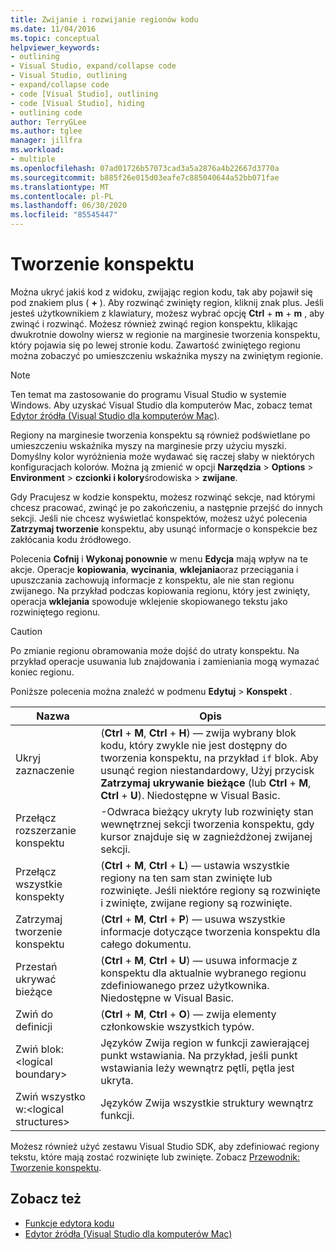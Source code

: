 ```yaml
---
title: Zwijanie i rozwijanie regionów kodu
ms.date: 11/04/2016
ms.topic: conceptual
helpviewer_keywords:
- outlining
- Visual Studio, expand/collapse code
- Visual Studio, outlining
- expand/collapse code
- code [Visual Studio], outlining
- code [Visual Studio], hiding
- outlining code
author: TerryGLee
ms.author: tglee
manager: jillfra
ms.workload:
- multiple
ms.openlocfilehash: 07ad01726b57073cad3a5a2876a4b22667d3770a
ms.sourcegitcommit: b885f26e015d03eafe7c885040644a52bb071fae
ms.translationtype: MT
ms.contentlocale: pl-PL
ms.lasthandoff: 06/30/2020
ms.locfileid: "85545447"
---
```

# <a name="outlining"></a>Tworzenie konspektu

Można ukryć jakiś kod z widoku, zwijając region kodu, tak aby pojawił się pod znakiem plus ( **+** ). Aby rozwinąć zwinięty region, kliknij znak plus. Jeśli jesteś użytkownikiem z klawiatury, możesz wybrać opcję **Ctrl** + **m** + **m** , aby zwinąć i rozwinąć. Możesz również zwinąć region konspektu, klikając dwukrotnie dowolny wiersz w regionie na marginesie tworzenia konspektu, który pojawia się po lewej stronie kodu. Zawartość zwiniętego regionu można zobaczyć po umieszczeniu wskaźnika myszy na zwiniętym regionie.

> [!NOTE]
> Ten temat ma zastosowanie do programu Visual Studio w systemie Windows. Aby uzyskać Visual Studio dla komputerów Mac, zobacz temat [Edytor źródła (Visual Studio dla komputerów Mac)](/visualstudio/mac/source-editor).

Regiony na marginesie tworzenia konspektu są również podświetlane po umieszczeniu wskaźnika myszy na marginesie przy użyciu myszki. Domyślny kolor wyróżnienia może wydawać się raczej słaby w niektórych konfiguracjach kolorów. Można ją zmienić w opcji **Narzędzia**  >  **Options**  >  **Environment**  >  **czcionki i kolory**środowiska  >  **zwijane**.

Gdy Pracujesz w kodzie konspektu, możesz rozwinąć sekcje, nad którymi chcesz pracować, zwinąć je po zakończeniu, a następnie przejść do innych sekcji. Jeśli nie chcesz wyświetlać konspektów, możesz użyć polecenia **Zatrzymaj tworzenie** konspektu, aby usunąć informacje o konspekcie bez zakłócania kodu źródłowego.

Polecenia **Cofnij** i **Wykonaj ponownie** w menu **Edycja** mają wpływ na te akcje. Operacje **kopiowania**, **wycinania**, **wklejania**oraz przeciągania i upuszczania zachowują informacje z konspektu, ale nie stan regionu zwijanego. Na przykład podczas kopiowania regionu, który jest zwinięty, operacja **wklejania** spowoduje wklejenie skopiowanego tekstu jako rozwiniętego regionu.

> [!CAUTION]
> Po zmianie regionu obramowania może dojść do utraty konspektu. Na przykład operacje usuwania lub znajdowania i zamieniania mogą wymazać koniec regionu.

Poniższe polecenia można znaleźć w podmenu **Edytuj**  >  **Konspekt** .

|Nazwa|Opis|
|-|-|
|Ukryj zaznaczenie|(**Ctrl** + **M**, **Ctrl** + **H**) — zwija wybrany blok kodu, który zwykle nie jest dostępny do tworzenia konspektu, na przykład `if` blok. Aby usunąć region niestandardowy, Użyj przycisk **Zatrzymaj ukrywanie bieżące** (lub **Ctrl** + **M**, **Ctrl** + **U**). Niedostępne w Visual Basic.|
|Przełącz rozszerzanie konspektu|-Odwraca bieżący ukryty lub rozwinięty stan wewnętrznej sekcji tworzenia konspektu, gdy kursor znajduje się w zagnieżdżonej zwijanej sekcji.|
|Przełącz wszystkie konspekty|(**Ctrl** + **M**, **Ctrl** + **L**) — ustawia wszystkie regiony na ten sam stan zwinięte lub rozwinięte. Jeśli niektóre regiony są rozwinięte i zwinięte, zwijane regiony są rozwinięte.|
|Zatrzymaj tworzenie konspektu|(**Ctrl** + **M**, **Ctrl** + **P**) — usuwa wszystkie informacje dotyczące tworzenia konspektu dla całego dokumentu.|
|Przestań ukrywać bieżące|(**Ctrl** + **M**, **Ctrl** + **U**) — usuwa informacje z konspektu dla aktualnie wybranego regionu zdefiniowanego przez użytkownika. Niedostępne w Visual Basic.|
|Zwiń do definicji|(**Ctrl** + **M**, **Ctrl** + **O**) — zwija elementy członkowskie wszystkich typów.|
|Zwiń blok:\<logical boundary>|Języków Zwija region w funkcji zawierającej punkt wstawiania. Na przykład, jeśli punkt wstawiania leży wewnątrz pętli, pętla jest ukryta.|
|Zwiń wszystko w:\<logical structures>|Języków Zwija wszystkie struktury wewnątrz funkcji.|

Możesz również użyć zestawu Visual Studio SDK, aby zdefiniować regiony tekstu, które mają zostać rozwinięte lub zwinięte. Zobacz [Przewodnik: Tworzenie konspektu](../extensibility/walkthrough-outlining.md).

## <a name="see-also"></a>Zobacz też

- [Funkcje edytora kodu](../ide/writing-code-in-the-code-and-text-editor.md)
- [Edytor źródła (Visual Studio dla komputerów Mac)](/visualstudio/mac/source-editor)
